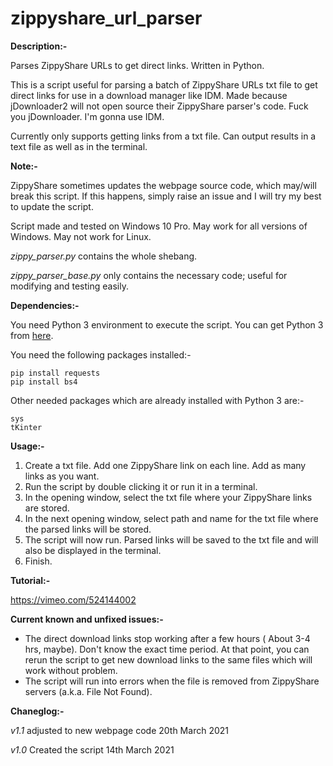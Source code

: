 # zippyshare_url_parser

**Description:-**

Parses ZippyShare URLs to get direct links. Written in Python.

This is a script useful for parsing a batch of ZippyShare URLs txt file to get direct links for use in a download manager like IDM.
Made because jDownloader2 will not open source their ZippyShare parser's code. Fuck you jDownloader. I'm gonna use IDM.

Currently only supports getting links from a txt file.
Can output results in a text file as well as in the terminal.

**Note:-**

ZippyShare sometimes updates the webpage source code, which may/will break this script. If this happens, simply raise an issue and I will try my best to update the script. 

Script made and tested on Windows 10 Pro. May work for all versions of Windows. May not work for Linux.

_zippy_parser.py_ contains the whole shebang.

_zippy_parser_base.py_ only contains the necessary code; useful for modifying and testing easily.

**Dependencies:-**

You need Python 3 environment to execute the script. You can get Python 3 from [here](https://www.python.org/downloads/).

You need the following packages installed:-

	pip install requests
	pip install bs4
	
Other needed packages which are already installed with Python 3 are:-

	sys
	tKinter
  
**Usage:-**

1) Create a txt file. Add one ZippyShare link on each line. Add as many links as you want.
2) Run the script by double clicking it or run it in a terminal.
3) In the opening window, select the txt file where your ZippyShare links are stored.
4) In the next opening window, select path and name for the txt file where the parsed links will be stored.
5) The script will now run. Parsed links will be saved to the txt file and will also be displayed in the terminal.
6) Finish.

**Tutorial:-**

https://vimeo.com/524144002

**Current known and unfixed issues:-**

- The direct download links stop working after a few hours ( About 3-4 hrs, maybe). Don't know the exact time period. At that point, you can rerun the script to get new download links to the same files which will work without problem.
- The script will run into errors when the file is removed from ZippyShare servers (a.k.a. File Not Found).

**Chaneglog:-**

*v1.1*
adjusted to new webpage code
20th March 2021

*v1.0* 
Created the script
14th March 2021

